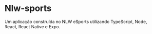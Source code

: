# Nlw-sports
Um aplicação construída no NLW eSports utilizando TypeScript, Node, React, React Native e Expo.
